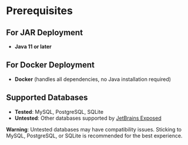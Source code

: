# Prerequisites

## For JAR Deployment
- **Java 11 or later**

## For Docker Deployment
- **Docker** (handles all dependencies, no Java installation required)

## Supported Databases
- **Tested**: MySQL, PostgreSQL, SQLite
- **Untested**: Other databases supported by [JetBrains Exposed](https://github.com/JetBrains/Exposed)

**Warning**: Untested databases may have compatibility issues. Sticking to MySQL, PostgreSQL, or SQLite is recommended for the best experience.
